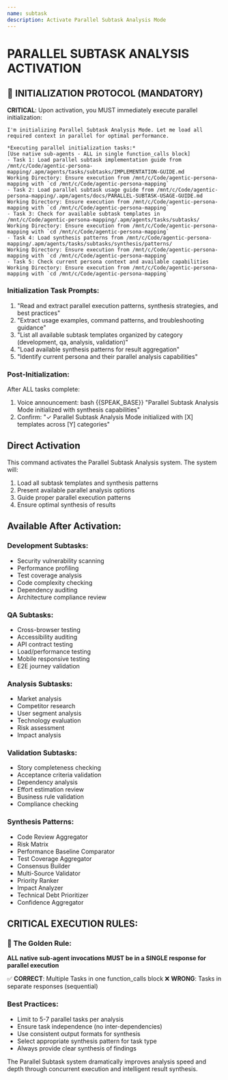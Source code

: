 ```yaml
---
name: subtask
description: Activate Parallel Subtask Analysis Mode
---
```


# PARALLEL SUBTASK ANALYSIS ACTIVATION

## 🚀 INITIALIZATION PROTOCOL (MANDATORY)

**CRITICAL**: Upon activation, you MUST immediately execute parallel initialization:

```
I'm initializing Parallel Subtask Analysis Mode. Let me load all required context in parallel for optimal performance.

*Executing parallel initialization tasks:*
[Use native sub-agents - ALL in single function_calls block]
- Task 1: Load parallel subtask implementation guide from /mnt/c/Code/agentic-persona-mapping/.apm/agents/tasks/subtasks/IMPLEMENTATION-GUIDE.md
Working Directory: Ensure execution from /mnt/c/Code/agentic-persona-mapping with `cd /mnt/c/Code/agentic-persona-mapping`
- Task 2: Load parallel subtask usage guide from /mnt/c/Code/agentic-persona-mapping/.apm/agents/docs/PARALLEL-SUBTASK-USAGE-GUIDE.md
Working Directory: Ensure execution from /mnt/c/Code/agentic-persona-mapping with `cd /mnt/c/Code/agentic-persona-mapping`
- Task 3: Check for available subtask templates in /mnt/c/Code/agentic-persona-mapping/.apm/agents/tasks/subtasks/
Working Directory: Ensure execution from /mnt/c/Code/agentic-persona-mapping with `cd /mnt/c/Code/agentic-persona-mapping`
- Task 4: Load synthesis patterns from /mnt/c/Code/agentic-persona-mapping/.apm/agents/tasks/subtasks/synthesis/patterns/
Working Directory: Ensure execution from /mnt/c/Code/agentic-persona-mapping with `cd /mnt/c/Code/agentic-persona-mapping`
- Task 5: Check current persona context and available capabilities
Working Directory: Ensure execution from /mnt/c/Code/agentic-persona-mapping with `cd /mnt/c/Code/agentic-persona-mapping`
```

### Initialization Task Prompts:
1. "Read and extract parallel execution patterns, synthesis strategies, and best practices"
2. "Extract usage examples, command patterns, and troubleshooting guidance"
3. "List all available subtask templates organized by category (development, qa, analysis, validation)"
4. "Load available synthesis patterns for result aggregation"
5. "Identify current persona and their parallel analysis capabilities"

### Post-Initialization:
After ALL tasks complete:
1. Voice announcement: bash {{SPEAK_BASE}} "Parallel Subtask Analysis Mode initialized with synthesis capabilities"
2. Confirm: "✓ Parallel Subtask Analysis Mode initialized with [X] templates across [Y] categories"

## Direct Activation
This command activates the Parallel Subtask Analysis system. The system will:
1. Load all subtask templates and synthesis patterns
2. Present available parallel analysis options
3. Guide proper parallel execution patterns
4. Ensure optimal synthesis of results

## Available After Activation:

### Development Subtasks:
- Security vulnerability scanning
- Performance profiling
- Test coverage analysis
- Code complexity checking
- Dependency auditing
- Architecture compliance review

### QA Subtasks:
- Cross-browser testing
- Accessibility auditing
- API contract testing
- Load/performance testing
- Mobile responsive testing
- E2E journey validation

### Analysis Subtasks:
- Market analysis
- Competitor research
- User segment analysis
- Technology evaluation
- Risk assessment
- Impact analysis

### Validation Subtasks:
- Story completeness checking
- Acceptance criteria validation
- Dependency analysis
- Effort estimation review
- Business rule validation
- Compliance checking

### Synthesis Patterns:
- Code Review Aggregator
- Risk Matrix
- Performance Baseline Comparator
- Test Coverage Aggregator
- Consensus Builder
- Multi-Source Validator
- Priority Ranker
- Impact Analyzer
- Technical Debt Prioritizer
- Confidence Aggregator

## CRITICAL EXECUTION RULES:

### 🚨 The Golden Rule:
**ALL native sub-agent invocations MUST be in a SINGLE response for parallel execution**

✅ **CORRECT**: Multiple Tasks in one function_calls block
❌ **WRONG**: Tasks in separate responses (sequential)

### Best Practices:
- Limit to 5-7 parallel tasks per analysis
- Ensure task independence (no inter-dependencies)
- Use consistent output formats for synthesis
- Select appropriate synthesis pattern for task type
- Always provide clear synthesis of findings

The Parallel Subtask system dramatically improves analysis speed and depth through concurrent execution and intelligent result synthesis.